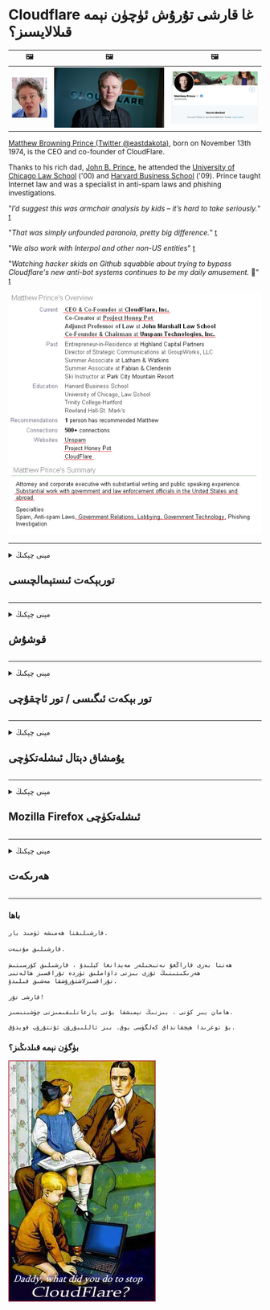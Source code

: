 # Cloudflare غا قارشى تۇرۇش ئۈچۈن نېمە قىلالايسىز؟

| 🖼 | 🖼 | 🖼 |
| --- | --- | --- |
| ![](../image/matthew_prince_teen.jpg) | ![](../image/matthew_prince.jpg) | ![](../image/blockedbymatthewprince.jpg) |


[Matthew Browning Prince (Twitter @eastdakota)](https://twitter.com/eastdakota), born on November 13th 1974, is the CEO and co-founder of CloudFlare.

Thanks to his rich dad, [John B. Prince](http://web.archive.org/web/20081002173414/http://www.mufranchisee.com/article/453/), he attended the [University of Chicago Law School](https://en.wikipedia.org/wiki/University_of_Chicago_Law_School) ('00) and [Harvard Business School](https://en.wikipedia.org/wiki/Harvard_Business_School) ('09). Prince taught Internet law and was a specialist in anti-spam laws and phishing investigations.


"*I’d suggest this was armchair analysis by kids – it’s hard to take seriously.*" [t](https://www.theguardian.com/technology/2015/nov/19/cloudflare-accused-by-anonymous-helping-isis)

"*That was simply unfounded paranoia, pretty big difference.*"  [t](https://twitter.com/xxdesmus/status/992757936123359233)

"*We also work with Interpol and other non-US entities*" [t](https://twitter.com/eastdakota/status/1203028504184360960)

"*Watching hacker skids on Github squabble about trying to bypass Cloudflare's new anti-bot systems continues to be my daily amusement.* 🍿" [t](https://twitter.com/eastdakota/status/1273277839102656515)


![](../image/whoismp.jpg)

---


<details>
<summary>مېنى چېكىڭ

## توربېكەت ئىستېمالچىسى
</summary>


- ئەگەر سىز ياقتۇرىدىغان تور بېكەت Cloudflare نى ئىشلىتىۋاتقان بولسا ، ئۇلارغا Cloudflare ئىشلەتمەسلىكنى ئېيتىڭ.
  - فېيسبۇك ، Reddit ، Twitter ياكى Mastodon قاتارلىق ئىجتىمائىي ئالاقە ۋاسىتىلىرىدە ۋارقىراشنىڭ پەرقى يوق. [ھەرىكەتلەر ھەش-پەش دېگۈچە كۈچلۈك.](https://twitter.com/phyzonloop/status/1274132092490862594)
  - ئەگەر ئۆزىڭىزنى پايدىلىق قىلماقچى بولسىڭىز ، تور بېكەت ئىگىسى بىلەن ئالاقىلىشىڭ.

[Cloudflare دېدى](https://github.com/Eloston/ungoogled-chromium/issues/783):
```
سىز يولۇققان ئالاھىدە مۇلازىمەت ياكى تور بېكەتلەر ئۈچۈن باشقۇرغۇچى بىلەن ئالاقىلىشىپ ، تەجرىبىڭىزنى ئورتاقلىشىشىڭىزنى تەۋسىيە قىلىمىز.
```

[بۇنى سورىمىسىڭىز ، تور بېكەت ئىگىسى بۇ مەسىلىنى ھەرگىز بىلمەيدۇ.](../PEOPLE.md)

![](../image/liberapay.jpg)

[مۇۋەپپەقىيەتلىك مىسال](https://counterpartytalk.org/t/turn-off-cloudflare-on-counterparty-co-plz/164/5).<br>
سىزدە مەسىلە بارمۇ؟ [ئاۋازىڭىزنى ھازىر كۆتۈرۈڭ.](https://github.com/maraoz/maraoz.github.io/issues/1) تۆۋەندىكى مىسال.

```
سىز پەقەت شىركەت تەكشۈرۈشى ۋە كەڭ كۆلەملىك نازارەت قىلىشقا ياردەم قىلىۋاتىسىز.
https://codeberg.org/crimeflare/cloudflare-tor/src/branch/master/README.md
```

```
تور بېتىڭىز CloudFlare نىڭ شەخسىي سۇيىئىستېمال قىلىنغان شەخسىي تام باغچىسىدا.
https://codeberg.org/crimeflare/cloudflare-tor/
```

- بىر ئاز ۋاقىت چىقىرىپ توربېكەتنىڭ مەخپىيەتلىك سىياسىتىنى ئوقۇڭ.
  - ئەگەر توربېكەت Cloudflare نىڭ ئارقىسىدا بولسا ياكى تور بېكەت Cloudflare غا ئۇلانغان مۇلازىمەتلەرنى ئىشلىتىۋاتىدۇ.

ئۇ چوقۇم «Cloudflare» نىڭ نېمىلىكىنى چۈشەندۈرۈپ ، سانلىق مەلۇماتلىرىڭىزنى Cloudflare بىلەن ئورتاقلىشىشقا ئىجازەت سورىشى كېرەك. بۇنداق قىلماسلىق ئىشەنچنىڭ بۇزۇلۇشىنى كەلتۈرۈپ چىقىرىدۇ ۋە سورالغان تور بېكەتتىن ساقلىنىش كېرەك.

[قوبۇل قىلىشقا بولىدىغان مەخپىيەتلىك سىياسىتى مىسالى بۇ يەردە](https://archive.is/bDlTz) ("Subprocessors" > "Entity Name")

```
مەن سىزنىڭ مەخپىيەتلىك سىياسىتىڭىزنى ئوقۇدىم ، Cloudflare دېگەن سۆزنى تاپالمىدىم.
ئەگەر داۋاملىق سانلىق مەلۇماتلىرىڭىزنى Cloudflare غا يەتكۈزسىڭىز ، مەن سىز بىلەن ئورتاقلىشىشنى رەت قىلىمەن.
https://codeberg.org/crimeflare/cloudflare-tor/
```

بۇ Cloudflare دېگەن سۆز بولمىغان مەخپىيەتلىك سىياسىتىنىڭ بىر مىسالى.
[Liberland Jobs](https://archive.is/daKIr) [privacy policy](https://docsend.com/view/feiwyte):

![](../image/cfwontobey.jpg)

Cloudflare نىڭ ئۆزىنىڭ مەخپىيەتلىك تۈزۈمى بار.
[Cloudflare ئادەمنى ھەيران قالدۇرىدىغان كىشىلەرنى ياخشى كۆرىدۇ.](https://www.reddit.com/r/GamerGhazi/comments/2s64fe/be_wary_reporting_to_cloudflare/)

بۇ يەردە تور بېكەتكە تىزىملىتىش جەدۋىلىنىڭ ياخشى مىسالى بار.
AFAIK ، نۆل تور بېكەت بۇنى قىلىدۇ. ئۇلارغا ئىشىنەمسىز؟

```
«XYZ غا تىزىملىتىڭ» نى چېكىش ئارقىلىق ، بىزنىڭ مۇلازىمەت شەرتلىرىمىز ۋە مەخپىيەتلىك باياناتىمىزغا قوشۇلىسىز.
سىز يەنە سانلىق مەلۇماتلىرىڭىزنى Cloudflare بىلەن ئورتاقلىشىشقا قوشۇلىسىز ، شۇنداقلا بۇلۇت سۇپىسىنىڭ مەخپىيەتلىك باياناتىغا قوشۇلىسىز.
ئەگەر Cloudflare ئۇچۇرلىرىڭىزنى ئاشكارىلاپ قويسا ياكى بىزنىڭ مۇلازىمېتىرىمىزغا ئۇلىنىشىڭىزغا يول قويمىسا ، بۇ بىزنىڭ خاتالىقىمىز ئەمەس. [*]

[ تىزىملىتىڭ ] [ مەن قوشۇلمايمەن ]
```
[*] [PEOPLE.md](../PEOPLE.md)


- ئۇلارنىڭ مۇلازىمىتىنى ئىشلەتمەسلىككە تىرىشىڭ. Cloudflare تەرىپىدىن كۆزىتىلىۋاتقانلىقىڭىزنى ئېسىڭىزدە تۇتۇڭ.
  - ["I'm in your TLS, sniffin' your passworz"](../image/iminurtls.jpg)

- باشقا تور بەتلەرنى ئىزدەڭ. ئىنتېرنېتتە تاللاش ۋە پۇرسەت بار!

- دوستلىرىڭىزنى كۈندە Tor ئىشلىتىشكە قايىل قىلىڭ.
  - نامسىزلار ئوچۇق تورنىڭ ئۆلچىمى بولۇشى كېرەك!
  - [Tor تۈرىنىڭ بۇ تۈرنى ياقتۇرمايدىغانلىقىغا دىققەت قىلىڭ.](../HISTORY.md)

</details>

------

<details>
<summary>مېنى چېكىڭ

## قوشۇش
</summary>

- ئەگەر تور كۆرگۈچىڭىز Firefox ، Tor توركۆرگۈ ياكى Ungogled Chromium بولسا تۆۋەندىكى قوشۇمچە دېتاللارنىڭ بىرىنى ئىشلىتىڭ.
  - باشقا يېڭى قوشۇمچە دېتاللارنى قوشماقچى بولسىڭىز ، ئالدى بىلەن بۇ توغرىلىق سوراڭ.


| ئىسمى | Developer | قوللاش | چەكلىيەلەيدۇ | ئۇقتۇرالايدۇ | Chrome |
| -------- | -------- | -------- | -------- | -------- | -------- |
| [Bloku Cloudflaron MITM-Atakon](../subfiles/about.bcma.md) | #Addon | [ ? ](README.md) | **ھەئە**     | **ھەئە**     |  **ھەئە** |
| [Ĉu ligoj estas vundeblaj al MITM-atako?](../subfiles/about.ismm.md) | #Addon | [ ? ](README.md) | ياق     | **ھەئە**     |  **ھەئە** |
| [Ĉu ĉi tiuj ligoj blokos Tor-uzanton?](../subfiles/about.isat.md) | #Addon | [ ? ](README.md) | ياق     | **ھەئە**     |  **ھەئە** |
| [Block Cloudflare MITM Attack](https://trac.torproject.org/projects/tor/attachment/ticket/24351/block_cloudflare_mitm_attack-1.0.14.1-an%2Bfx.xpi)<br>[**DELETED BY TOR PROJECT**](../HISTORY.md) | nullius | [ ? ](tool/block_cloudflare_mitm_fx), [Link](README.md) | **ھەئە**     | **ھەئە**     |  ياق |
| [TPRB](http://34ahehcli3epmhbu2wbl6kw6zdfl74iyc4vg3ja4xwhhst332z3knkyd.onion/) | Sw | [ ? ](http://34ahehcli3epmhbu2wbl6kw6zdfl74iyc4vg3ja4xwhhst332z3knkyd.onion/) | **ھەئە**     | **ھەئە**     |  ياق |
| [Detect Cloudflare](https://addons.mozilla.org/en-US/firefox/addon/detect-cloudflare/) | Frank Otto | [ ? ](https://github.com/traktofon/cf-detect) | ياق     | **ھەئە**     |  ياق |
| [True Sight](https://addons.mozilla.org/en-US/firefox/addon/detect-cloudflare-plus/) | claustromaniac | [ ? ](https://github.com/claustromaniac/detect-cloudflare-plus) | ياق     | **ھەئە**     |  ياق |
| [Which Cloudflare datacenter am I visiting?](https://addons.mozilla.org/en-US/firefox/addon/cf-pop/) | 依云 | [ ? ](https://github.com/lilydjwg/cf-pop) | ياق     | **ھەئە**     |  ياق |


- «Decentraleyes» «CDNJS (Cloudflare)» غا ئۇلىنىشنى توختىتالايدۇ.
  - ئۇ نۇرغۇن تەلەپلەرنىڭ تورغا چىقىشىنىڭ ئالدىنى ئالىدۇ ، ھەمدە يەرلىك ھۆججەتلەرگە مۇلازىمەت قىلىپ تور بېكەتلەرنىڭ بۇزۇلۇپ كېتىشىنىڭ ئالدىنى ئالىدۇ.
  - ئاچقۇچى جاۋاب بەردى: "[very concerning indeed](https://github.com/Synzvato/decentraleyes/issues/236#issuecomment-352049501)", "[widespread usage severely centralizes the web](https://github.com/Synzvato/decentraleyes/issues/251#issuecomment-366752049)"

- [سىز يەنە گۇۋاھنامە ئورگىنى (CA) دىن Cloudflare گۇۋاھنامىسىنى ئۆچۈرەلەيسىز ياكى ئىشەنمەيسىز.](https://www.ssl.com/how-to/remove-root-certificate-firefox/)

</details>

------

<details>
<summary>مېنى چېكىڭ

## تور بېكەت ئىگىسى / تور ئاچقۇچى
</summary>


![](../image/word_cloudflarefree.jpg)

- Cloudflare ھەل قىلىش چارىسىنى ئىشلەتمەڭ.
  - بۇنىڭدىنمۇ ياخشى قىلالايسىز ، شۇنداقمۇ؟ [بۇ يەردە Cloudflare مۇشتەرىلىكى ، پىلان ، دائىرە ياكى ھېساباتلارنى قانداق ئۆچۈرۈۋېتىمىز.](https://support.cloudflare.com/hc/en-us/articles/200167776-Removing-subscriptions-plans-domains-or-accounts)

| 🖼 | 🖼 |
| --- | --- |
| ![](../image/htmlalertcloudflare.jpg) | ![](../image/htmlalertcloudflare2.jpg) |

- تېخىمۇ كۆپ خېرىدار خالامسىز؟ نېمە قىلىشنى بىلىسىز. بېشارەت «قۇرنىڭ ئۈستىدە».
  - [ياخشىمۇسىز ، سىز «شەخسىي مەخپىيەتلىكىڭىزگە ئەستايىدىل مۇئامىلە قىلىمىز» دەپ يازدىڭىز ، ئەمما «خاتالىق 403 چەكلەنگەن نامسىز ۋاكالەتچى رۇخسەت قىلىنمىدى».](https://it.slashdot.org/story/19/02/19/0033255/stop-saying-we-take-your-privacy-and-security-seriously) نېمىشقا Tor ياكى VPN نى توسۇۋالىسىز؟ [نېمىشقا ۋاقىتلىق ئېلېكترونلۇق خەتلەرنى توسىسىز؟](http://nomdjgwjvyvlvmkolbyp3rocn2ld7fnlidlt2jjyotn3qqsvzs2gmuyd.onion/mail/)

![](../image/anonexist.jpg)

- Cloudflare نى ئىشلىتىش ئۈزۈلۈپ قېلىش ئېھتىماللىقىنى ئاشۇرىدۇ. مۇلازىمېتىرىڭىز چۈشۈپ كەتسە ياكى Cloudflare چۈشۈپ كەتسە زىيارەتچىلەر تور بېتىڭىزنى زىيارەت قىلالمايدۇ.
  - [Cloudflare ھەرگىز چۈشۈپ كەتمەيدۇ دەپ ئويلىدىڭىزمۇ؟](https://www.ibtimes.com/cloudflare-down-not-working-sites-producing-504-gateway-timeout-errors-2618008) [Another](https://twitter.com/Jedduff/status/1097875615997399040) [sample](https://twitter.com/search?f=tweets&vertical=default&q=Cloudflare%20is%20having%20problems). [Need more](../PEOPLE.md)?

![](../image/cloudflareinternalerror.jpg)

- Cloudflare نى ئىشلىتىپ «API مۇلازىمىتى» ، «يۇمشاق دېتال يېڭىلاش مۇلازىمېتىرى» ياكى «RSS يەم» لىرىڭىزگە ۋاكالەتچى بولىدۇ. بىر خېرىدار سىزگە تېلېفون قىلىپ «مەن ئەمدى API نى ئىشلىتەلمەيمەن» دېدى ، نېمە ئىش بولغانلىقىنى بىلمەيسىز. Cloudflare خېرىدارنى ئۈن-تىنسىز توسىيالايدۇ. سىزچە ياخشىمۇ؟
  - نۇرغۇنلىغان RSS ئوقۇغۇچ خېرىدارى ۋە RSS ئوقۇغۇچ تور مۇلازىمىتى بار. ئەگەر كىشىلەرنىڭ مۇشتەرى بولۇشىغا يول قويمىسىڭىز نېمىشقا RSS يەملىرىنى ئېلان قىلىسىز؟

![](../image/rssfeedovercf.jpg)

- سىزگە HTTPS گۇۋاھنامىسى لازىممۇ؟ «مەخپىيلەشتۈرەيلى» نى ئىشلىتىڭ ياكى ئۇنى CA شىركىتىدىن سېتىۋېلىڭ.

- سىزگە DNS مۇلازىمېتىرى لازىممۇ؟ ئۆزىڭىزنىڭ مۇلازىمېتىرىنى تەڭشىيەلەمسىز؟ ئۇلارچۇ؟: [Hurricane Electric Free DNS](https://dns.he.net/), [Dyn.com](https://dyn.com/dns/), [1984 Hosting](https://www.1984hosting.com/), [Afraid.Org (باشقۇرغۇچى TOR ئىشلەتسىڭىز ھېساباتىڭىزنى ئۆچۈرۈۋېتىدۇ)](https://freedns.afraid.org/)

- ساھىبخانلىق مۇلازىمىتىنى ئىزدەۋاتامسىز؟ پەقەت ھەقسىز؟ ئۇلارچۇ؟: [Onion Service](http://vww6ybal4bd7szmgncyruucpgfkqahzddi37ktceo3ah7ngmcopnpyyd.onion/en/security/network-security/tor/onionservices-best-practices), [Free Web Hosting Area](https://freewha.com/), [Autistici/Inventati Web Site Hosting](https://www.autinv5q6en4gpf4.onion/services/website), [Github Pages](https://pages.github.com/), [Surge](https://surge.sh/)
  - [Cloudflare نىڭ تاللاشلىرى](../subfiles/cloudflare-alternatives.md)

- «Cloudflare-ipfs.com» نى ئىشلىتىۋاتامسىز؟ [Cloudflare IPFS نىڭ ناچارلىقىنى بىلەمسىز؟](../PEOPLE.md)

- مۇلازىمېتىرىڭىزغا OWASP ۋە Fail2Ban غا ئوخشاش تور قوللىنىشچان مۇداپىئە تامنى قاچىلاڭ ۋە ئۇنى مۇۋاپىق تەڭشەڭ.
  - تورنى توسۇش ھەل قىلىش چارىسى ئەمەس. كىچىك ناچار ئىشلەتكۈچىلەر ئۈچۈنلا ھەممەيلەننى جازالىماڭ.

- «Cloudflare Warp» ئىشلەتكۈچىلەرنىڭ تور بېتىڭىزنى زىيارەت قىلىشىنى قايتا نىشانلاڭ ياكى چەكلەڭ. ئەگەر مۇمكىن بولسا سەۋەب بىلەن تەمىنلەڭ.

> IP تىزىملىكى: "[Cloudflare نىڭ نۆۋەتتىكى IP دائىرىسى](cloudflare_inc/)"

> A: ئۇلارنى توسۇۋېلىڭ

```
server {
...
deny 173.245.48.0/20;
deny 103.21.244.0/22;
deny 103.22.200.0/22;
deny 103.31.4.0/22;
deny 141.101.64.0/18;
deny 108.162.192.0/18;
deny 190.93.240.0/20;
deny 188.114.96.0/20;
deny 197.234.240.0/22;
deny 198.41.128.0/17;
deny 162.158.0.0/15;
deny 104.16.0.0/12;
deny 172.64.0.0/13;
deny 131.0.72.0/22;
deny 2400:cb00::/32;
deny 2606:4700::/32;
deny 2803:f800::/32;
deny 2405:b500::/32;
deny 2405:8100::/32;
deny 2a06:98c0::/29;
deny 2c0f:f248::/32;
...
}
```

> B: ئاگاھلاندۇرۇش بېتىگە قايتا نىشانلاڭ

```
http {
...
geo $iscf {
default 0;
173.245.48.0/20 1;
103.21.244.0/22 1;
103.22.200.0/22 1;
103.31.4.0/22 1;
141.101.64.0/18 1;
108.162.192.0/18 1;
190.93.240.0/20 1;
188.114.96.0/20 1;
197.234.240.0/22 1;
198.41.128.0/17 1;
162.158.0.0/15 1;
104.16.0.0/12 1;
172.64.0.0/13 1;
131.0.72.0/22 1;
2400:cb00::/32 1;
2606:4700::/32 1;
2803:f800::/32 1;
2405:b500::/32 1;
2405:8100::/32 1;
2a06:98c0::/29 1;
2c0f:f248::/32 1;
}
...
}

server {
...
if ($iscf) {rewrite ^ https://example.com/cfwsorry.php;}
...
}

<?php
header('HTTP/1.1 406 Not Acceptable');
echo <<<CLOUDFLARED
Thank you for visiting ourwebsite.com!<br />
We are sorry, but we can't serve you because your connection is being intercepted by Cloudflare.<br />
Please read https://codeberg.org/crimeflare/cloudflare-tor for more information.<br />
CLOUDFLARED;
die();
```

- ئەگەر ئەركىنلىككە ئىشەنسىڭىز ۋە نامسىز ئىشلەتكۈچىلەرنى قارشى ئالسىڭىز ، تور پىياز مۇلازىمىتى ياكى I2P نى ئورنىتىڭ.

- باشقا Clearnet / Tor قوش تور تىجارەتچىلىرىدىن مەسلىھەت سوراڭ ۋە نامسىز دوست تۇتۇڭ!

</details>

------

<details>
<summary>مېنى چېكىڭ

## يۇمشاق دېتال ئىشلەتكۈچى
</summary>


- قالايمىقانچىلىق CloudFlare نى ئىشلىتىۋاتىدۇ. تاللانما؟ تەۋسىيە قىلىمىز [**Briar** (Android)](https://f-droid.org/en/packages/org.briarproject.briar.android/), [Ricochet (PC)](https://ricochet.im/), [Tox + Tor (Android/PC)](https://tox.chat/download.html)
  - Briar Tor daemon نى ئۆز ئىچىگە ئالىدۇ ، شۇڭا Orbot نى قاچىلىمىسىڭىزمۇ بولىدۇ.
  - Qwtch ئاچقۇچىلار ، مەخپىيەتلىكنى ئېچىڭ ، ئۇلارنىڭ git مۇلازىمىتىدىن stop_cloudflare تۈرىنى ئۇقتۇرماي ئۆچۈرۈۋەتتى.

- ئەگەر Debian GNU / Linux ياكى باشقا تۇغۇندى مەھسۇلاتلارنى ئىشلەتسىڭىز ، مۇشتەرى بولۇڭ: [bug #831835](https://bugs.debian.org/cgi-bin/bugreport.cgi?bug=831835). ئەگەر قىلالىسىڭىز ، ياماقنى دەلىللەشكە ياردەم قىلىڭ ھەمدە باققۇچىنىڭ قوبۇل قىلىنىش-قىلىنماسلىقى توغرىسىدا توغرا يەكۈن چىقىرىشىغا ياردەم قىلىڭ.

- بۇ توركۆرگۈچلەرنى ھەمىشە تەۋسىيە قىلىڭ.

| ئىسمى | Developer | قوللاش | باھا |
| -------- | -------- | -------- | -------- |
| [Ungoogled-Chromium](https://ungoogled-software.github.io/ungoogled-chromium-binaries/) | Eloston | [ ? ](https://github.com/Eloston/ungoogled-chromium) | PC (Win, Mac, Linux)  _!Tor_ |
| [Bromite](https://www.bromite.org/fdroid) | Bromite | [ ? ](https://github.com/bromite/bromite/issues) | Android  _!Tor_ |
| [Tor Browser](https://www.torproject.org/download/) | Tor Project | [ ? ](https://support.torproject.org/) | PC (Win, Mac, Linux)  _Tor_|
| [Tor Browser Android](https://www.torproject.org/download/) | Tor Project | [ ? ](https://support.torproject.org/) | Android  _Tor_|
| [Onion Browser](https://itunes.apple.com/us/app/onion-browser/id519296448?mt=8) | Mike Tigas | [ ? ](https://github.com/OnionBrowser/OnionBrowser/issues) | Apple iOS  _Tor_|
| [GNU/Icecat](https://www.gnu.org/software/gnuzilla/) | GNU | [ ? ](https://www.gnu.org/software/gnuzilla/) | PC (Linux) |
| [IceCatMobile](https://f-droid.org/en/packages/org.gnu.icecat/) | GNU | [ ? ](https://lists.gnu.org/mailman/listinfo/bug-gnuzilla) | Android |
| [Iridium Browser](https://iridiumbrowser.de/about/) | Iridium | [ ? ](https://github.com/iridium-browser/iridium-browser/) | PC (Win, Mac, Linux, OpenBSD) |


باشقا يۇمشاق دېتاللارنىڭ مەخپىيەتلىكى مۇكەممەل ئەمەس. بۇ Tor توركۆرگۈنىڭ «مۇكەممەل» ئىكەنلىكىدىن دېرەك بەرمەيدۇ.
ئىنتېرنېت ۋە تېخنىكىدا% 100 بىخەتەر ياكى% 100 شەخسىي يوق.

- Tor نى ئىشلىتىشنى خالامسىز؟ Tor daemon ئارقىلىق ھەر قانداق توركۆرگۈچنى ئىشلىتەلەيسىز.
  - [Tor تۈرىنىڭ بۇنى ياقتۇرمايدىغانلىقىغا دىققەت قىلىڭ.](https://support.torproject.org/tbb/tbb-9/) ئەگەر قىلالايدىغان بولسىڭىز توركۆرگۈنى ئىشلىتىڭ.
- [تور بىلەن خىرومنى قانداق ئىشلىتىش كېرەك](../subfiles/chromium_tor.md)


باشقا يۇمشاق دېتاللارنىڭ مەخپىيەتلىكى توغرىسىدا پاراڭلىشايلى.

- [ئەگەر سىز ھەقىقەتەن Firefox نى ئىشلىتىشكە ئېھتىياجلىق بولسىڭىز ، «Firefox ESR» نى تاللاڭ.](https://www.mozilla.org/en-US/firefox/organizations/)
  - [Firefox - جاسۇسلۇق يۇمشاق دېتالى](https://spyware.neocities.org/articles/firefox.html)
  - [Firefox سۆز ئەركىنلىكىنى رەت قىلىدۇ ، سۆز ئەركىنلىكىنى چەكلەيدۇ](https://web.archive.org/web/20200423010026/https://reclaimthenet.org/firefox-rejects-free-speech-bans-free-speech-commenting-plugin-dissenter-from-its-extensions-gallery/)
  - ["100+ تۆۋەن باھا. قارىغاندا يۇمشاق دېتال شىركىتىدە چىڭ تۇرۇشنى تەلەپ قىلغاندەك ... يۇمشاق دېتاللار بۈگۈنكى كۈندە بەك كۆپ."](https://old.reddit.com/r/firefox/comments/gutdiw/weve_got_work_to_do_the_mozilla_blog/fslbbb6/)
  - [ھە ، نېمىشقا Firefox مېنىڭ URL بالدىقىمدا قوللىغان ئۇلىنىشلارنى كۆرسىتىپ بېرىدۇ؟](https://www.reddit.com/r/firefox/comments/jybx2w/uh_why_is_firefox_showing_me_sponsored_links_in/)
  - [Mozilla - ئىبلىس ئوبرازى](https://digdeeper.neocities.org/ghost/mozilla.html)

- [ئېسىڭىزدە بولسۇن ، Mozilla Cloudflare مۇلازىمىتىنى ئىشلىتىۋاتىدۇ.](https://www.robtex.com/dns-lookup/www.mozilla.org) [ئۇلار يەنە مەھسۇلاتلىرىدا Cloudflare نىڭ DNS مۇلازىمىتىنى ئىشلىتىۋاتىدۇ.](https://www.theregister.co.uk/2018/03/21/mozilla_testing_dns_encryption/)

- [موزىللا بۇ بېلەتنى رەسمىي رەت قىلدى.](https://bugzilla.mozilla.org/show_bug.cgi?id=1426618)

- [Firefox فوكۇس بىر چاقچاق.](https://github.com/mozilla-mobile/focus-android/issues/1743) [ئۇلار تېلېگرافنى تاقاشقا ۋەدە بەردى ، ئەمما ئۇلار ئۇنى ئۆزگەرتتى.](https://github.com/mozilla-mobile/focus-android/issues/4210)

- [PaleMoon / Basilisk ئاچقۇچى Cloudflare نى ياخشى كۆرىدۇ.](https://github.com/mozilla-mobile/focus-android/issues/1743#issuecomment-345993097)
  - [سۇس ئاينىڭ ئارخىپ مۇلازىمېتىرى 18 ئاي يامان غەرەزلىك يۇمشاق دېتالنى ئوغرىلاپ تارقاتتى](https://www.reddit.com/r/privacytoolsIO/comments/cc808y/pale_moons_archive_server_hacked_and_spread/)
  - ئۇ يەنە تور ئابونتلىرىنى يامان كۆرىدۇ - "[تورغا دۈشمەنلىك قىلسۇن. مېنىڭچە كۆپىنچە تور بېكەتلەر تورنىڭ ئىنتايىن يۇقىرى خورلاش ئامىلىنى ئويلاشقاندا دۈشمەن بولۇشى كېرەك.](https://github.com/yacy/yacy_search_server/issues/314#issuecomment-565932097)"

- [Waterfox نىڭ ئېغىر «تېلېفون ئۆيى» مەسىلىسى بار](https://spyware.neocities.org/articles/waterfox.html)

- [Google Chrome جاسۇسلۇق يۇمشاق دېتالى.](https://www.gnu.org/proprietary/malware-google.en.html)
  - [Google پائالىيىتىڭىزنى ئارخىپلاشتۇرىدۇ.](https://spyware.neocities.org/articles/chrome.html)

- [SRWare Iron بەك كۆپ تېلېفوننى ئۆيگە ئۇلايدۇ.](https://spyware.neocities.org/articles/iron.html) ئۇ يەنە google تور دائىرىسىگە ئۇلىنىدۇ.

- [باتۇر توركۆرگۈنىڭ ئاق تىزىملىكى Facebook / Twitter ئىز قوغلىغۇچىلار.](https://www.bleepingcomputer.com/news/security/facebook-twitter-trackers-whitelisted-by-brave-browser/)
  - [بۇ يەردە تېخىمۇ كۆپ مەسىلىلەر بار.](https://spyware.neocities.org/articles/brave.html)
  - [binance affiliate ID](https://twitter.com/cryptonator1337/status/1269594587716374528)

- [Microsoft Edge Facebook نىڭ ئابونتلارنىڭ كەينىدە Flash كودىنى ئىجرا قىلىشىغا يول قويىدۇ.](https://www.zdnet.com/article/microsoft-edge-lets-facebook-run-flash-code-behind-users-backs/)

- [ۋىۋالدى سىزنىڭ شەخسىي مەخپىيەتلىكىڭىزگە ھۆرمەت قىلمايدۇ.](https://spyware.neocities.org/articles/vivaldi.html)

- [ئوپېرا جاسۇسلۇق دەرىجىسى: ئىنتايىن يۇقىرى](https://spyware.neocities.org/articles/opera.html)

- Apple iOS: [IOS نى ھەرگىز ئىشلەتمەسلىكىڭىز كېرەك ، بۇنىڭ ئاساسلىق سەۋەبى يامان غەرەزلىك يۇمشاق دېتال.](https://www.gnu.org/proprietary/malware-apple.html)

شۇڭلاشقا بىز پەقەت جەدۋەلنىلا تەۋسىيە قىلىمىز. باشقا ھېچ نەرسە يوق.

</details>

------

<details>
<summary>مېنى چېكىڭ

## Mozilla Firefox ئىشلەتكۈچى
</summary>


- «Firefox Nightly» سۈزۈش ئۇسۇلىسىز Mozilla مۇلازىمېتىرىغا تۇنجى دەرىجىلىك ئۇچۇرلارنى ئەۋەتىدۇ.
  - [Mozilla مۇلازىمېتىرلىرى Cloudflare نى ياخشى قىلىۋاتىدۇ](https://www.digwebinterface.com/?hostnames=www.mozilla.org%0D%0Amozilla.cloudflare-dns.com&type=&ns=resolver&useresolver=8.8.4.4&nameservers=)

- Firefox نىڭ Mozilla مۇلازىمېتىرلىرىغا ئۇلىنىشىنى چەكلەش مۇمكىن.
  - [Mozilla نىڭ سىياسەت-قېلىپ يېتەكچىسى](https://github.com/mozilla/policy-templates/blob/master/README.md)
  - ئېسىڭىزدە تۇتۇڭ ، بۇ ھۈنەر كېيىنكى نەشرىدە ئىشلەشنى توختىتىشى مۇمكىن ، چۈنكى Mozilla ئۆزى ئاق تىزىملىك ​​قىلىشنى ياخشى كۆرىدۇ.
  - مۇداپىئە تام ۋە DNS سۈزگۈچنى ئىشلىتىپ ئۇلارنى پۈتۈنلەي توسۇڭ.

"`/distribution/policies.json`"

>     "WebsiteFilter": {
> 		"Block": [
> 		"*://*.mozilla.com/*",
> 		"*://*.mozilla.net/*",
> 		"*://*.mozilla.org/*",
> 		"*://webcompat.com/*",
> 		"*://*.firefox.com/*",
> 		"*://*.thunderbird.net/*",
> 		"*://*.cloudflare.com/*"
> 		]
>     },


- ~~Mozilla نىڭ ئىز قوغلىغۇچىغا خاتالىق مەلۇم قىلىڭ ، ئۇلارغا Cloudflare ئىشلەتمەسلىكنى ئېيتتى.~~ Bugzilla دا خاتالىق دوكلاتى بار. نۇرغۇن كىشىلەر ئۆزلىرىنىڭ ئەندىشىسىنى يوللىدى ، ئەمما بۇ كەمتۈكنى باشقۇرغۇچى 2018-يىلى يوشۇرۇپ قويدى.

- Firefox دىكى DoH نى چەكلىيەلەيسىز.
  - [Firefox نىڭ سۈكۈتتىكى DNS تەمىنلىگۈچىنى ئۆزگەرتىڭ](../subfiles/change-firefox-dns.md)

![](../image/firefoxdns.jpg)

- [ئەگەر ISP بولمىغان DNS نى ئىشلەتمەكچى بولسىڭىز ، OpenNIC Tier2 DNS مۇلازىمىتىنى ياكى Cloudflare بولمىغان DNS مۇلازىمىتىنى ئىشلىتىشنى ئويلاڭ.](https://wiki.opennic.org/start)
![](../image/opennic.jpg)
  - DNS ئارقىلىق Cloudflare نى توسۇڭ. [Crimeflare DNS](https://dns.crimeflare.eu.org/)

- Tor نى DNS ھەل قىلغۇچ ئورنىدا ئىشلىتەلەيسىز. [ئەگەر سىز تور مۇتەخەسسىسى ئەمەس بولسىڭىز ، بۇ يەردىن سوئال سوراڭ.](https://tor.stackexchange.com/)

> **قانداق؟**
> 1. Tor نى چۈشۈرۈپ كومپيۇتېرىڭىزغا قاچىلاڭ.
> 2. بۇ قۇرنى «torrc» ھۆججىتىگە قوشۇڭ.
> DNSPort 127.0.0.1:53
> 3. تورنى قايتا قوزغىتىڭ.
> 4. كومپيۇتېرىڭىزنىڭ DNS مۇلازىمېتىرىنى «127.0.0.1» قىلىپ تەڭشەڭ.

</details>

------

<details>
<summary>مېنى چېكىڭ

## ھەرىكەت
</summary>


- ئەتراپىڭىزدىكى باشقىلارغا Cloudflare نىڭ خەتىرىنى سۆزلەپ بېرىڭ.

- [بۇ ئامبارنى ياخشىلاشقا ياردەملىشىڭ.](https://codeberg.org/crimeflare/cloudflare-tor).
  - ھەر ئىككى تىزىملىك ​​، ئۇنىڭغا قارشى دەلىللەر ۋە تەپسىلاتلار.

- [Cloudflare (ۋە شۇنىڭغا ئوخشاش شىركەتلەر) دە خاتالىق كۆرۈلسە ھۆججەت ۋە ھۆججەتلەرنى ئاشكارىلاڭ ، بۇنداق قىلغاندا بۇ ئامبارنى تىلغا ئېلىڭ.](https://codeberg.org/crimeflare/cloudflare-tor) :)

- سۈكۈتتىكى ھالەتتە تور ئىشلىتىۋاتقان تېخىمۇ كۆپ كىشىلەرنى قولغا كەلتۈرۈڭ ، ئۇلار دۇنيانىڭ ئوخشىمىغان جايلىرى نۇقتىسىدىن تورنى ھېس قىلالايدۇ.

- ئىجتىمائىي تاراتقۇ ۋە گۆش بوشلۇقىدا گۇرۇپپىلارنى باشلاڭ ، ئۇلار Cloudflare دىن دۇنيانى ئازاد قىلىشقا بېغىشلانغان.

- ئەگەر مۇۋاپىق بولسا ، بۇ ئامباردىكى بۇ گۇرۇپپىلارغا ئۇلاڭ - بۇ گۇرۇپپا سۈپىتىدە ھەمكارلىشىشنى ماسلاشتۇرىدىغان جاي بولالايدۇ.

- [Cloudflare نىڭ مەنىسى بولمىغان كارخانا بىلەن تەمىنلەيدىغان بىر كوچا باشلاڭ.](../subfiles/cloudflare-alternatives.md)

- ھېچ بولمىغاندا Cloudflare غا قارشى كۆپ قاتلاملىق مۇداپىئە بىلەن تەمىنلەيدىغان باشقا تاللاشلارنى بىزگە بىلدۈرۈڭ.

- ئەگەر سىز Cloudflare خېرىدارى بولسىڭىز ، مەخپىيەتلىك تەڭشىكىڭىزنى تەڭشەڭ ھەمدە ئۇلارنىڭ خىلاپلىق قىلىشىنى ساقلاڭ.
  - [ئاندىن ئۇلارنى ئەخلەت خەتكە قارشى تۇرۇش / مەخپىيەتلىككە خىلاپلىق قىلىش جىنايىتى بىلەن ئەيىبلەڭ.](https://twitter.com/thexpaw/status/1108424723233419264)

- ئەگەر سىز ئامېرىكا قوشما شتاتلىرىدا بولسىڭىز ھەمدە تىلغا ئېلىنغان تور بېكەت بانكا ياكى بوغالتىر بولسا ، «Gramm - Leach - Bliley قانۇنى» ياكى «مېيىپلار قانۇنى» غا ئاساسەن قانۇنىي بېسىم ئېلىپ كېلىپ ، قانچىلىك يىراقلىقتا ئىكەنلىكىڭىزنى بىزگە دوكلات قىلىڭ. .

- ئەگەر بۇ تور بېكەت ھۆكۈمەت تور بېكىتى بولسا ، ئامېرىكا ئاساسىي قانۇنىنىڭ 1-تۈزىتىلمىسىدە قانۇنىي بېسىم ئېلىپ كېلىشكە تىرىشىڭ.

- ئەگەر سىز ياۋروپا ئىتتىپاقى پۇقراسى بولسىڭىز ، توربېكەت بىلەن ئالاقىلىشىپ ، شەخسىي ئۇچۇرلىرىڭىزنى ئومۇمىي ئۇچۇر قوغداش نىزامى بويىچە ئەۋەتىڭ. ئەگەر ئۇلار سىزگە ئۇچۇرلىرىڭىزنى بېرىشنى رەت قىلسا ، بۇ قانۇنغا خىلاپلىق قىلغانلىق.

- تور بېتىدە مۇلازىمەت بىلەن تەمىنلەيدىغان شىركەتلەر ئۈچۈن ئۇلارنى ئىستېمالچىلارنى قوغداش تەشكىلاتلىرى ۋە BBB غا «يالغان ئېلان» دەپ دوكلات قىلىپ بېقىڭ. Cloudflare توربېكەتلىرىنى Cloudflare مۇلازىمېتىرلىرى تەمىنلەيدۇ.

- [ITU ئامېرىكا مۇھىتىدا Cloudflare نىڭ مونوپولغا قارشى تۇرۇش قانۇنىنىڭ ئۇلارغا چۈشۈرۈلۈشى ئۈچۈن يېتەرلىك دەرىجىدە كېڭىيىشكە باشلىغانلىقىنى ئوتتۇرىغا قويدى.](https://www.itu.int/en/ITU-T/Workshops-and-Seminars/20181218/Documents/Geoff_Huston_Presentation.pdf)

- تەسەۋۋۇر قىلىشقا بولىدۇكى ، GNU GPL 4-نەشرىدە بۇ خىل مۇلازىمەتنىڭ ئارقىسىدا ئەسلى كودنى ساقلاشقا قارشى تۇرۇش بەلگىلىمىسى بولۇشى مۇمكىن ، بارلىق GPLv4 ۋە كېيىنكى پروگراممىلاردا تور ئابونتلىرىنى كەمسىتمەيدىغان ۋاسىتە ئارقىلىق ھېچ بولمىغاندا ئەسلى كودنى زىيارەت قىلغىلى بولىدۇ.

</details>

------

### باھا

```
قارشىلىقتا ھەمىشە ئۈمىد بار.

قارشىلىق مۇنبەت.

ھەتتا بەزى قاراڭغۇ نەتىجىلەر مەيدانغا كېلىدۇ ، قارشىلىق كۆرسىتىش ھەرىكىتىنىڭ ئۆزى بىزنى داۋاملىق تۈردە تۇراقسىز ھالەتنى تۇراقسىزلاشتۇرۇشقا مەشىق قىلىدۇ.

قارشى تۇر!
```

```
ھامان بىر كۈنى ، بىزنىڭ نېمىشقا بۇنى يازغانلىقىمىزنى چۈشىنىسىز.
```

```
بۇ توغرىدا ھېچقانداق كەلگۈسى يوق. بىز ئاللىبۇرۇن ئۇتتۇرۇپ قويدۇق.
```

### بۈگۈن نېمە قىلدىڭىز؟


![](../image/stopcf.jpg)

